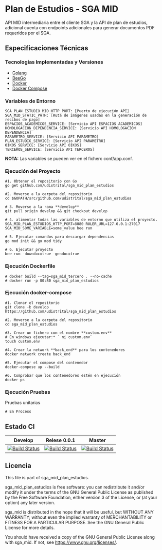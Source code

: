 # Plan de Estudios - SGA MID

API MID intermediaria entre el cliente SGA y la API de plan de estudios, adicional cuenta con endpoints 
adicionales para generar documentos PDF requeridos por el SGA.

## Especificaciones Técnicas

### Tecnologías Implementadas y Versiones
* [Golang](https://github.com/udistrital/introduccion_oas/blob/master/instalacion_de_herramientas/golang.md)
* [BeeGo](https://github.com/udistrital/introduccion_oas/blob/master/instalacion_de_herramientas/beego.md)
* [Docker](https://docs.docker.com/engine/install/ubuntu/)
* [Docker Compose](https://docs.docker.com/compose/)

### Variables de Entorno
```shell
SGA_PLAN_ESTUDIO_MID_HTTP_PORT: [Puerto de ejecución API]
SGA_MID_STATIC_PATH: [Ruta de imágenes usadas en la generación de recibos de pago]
ESPACIOS_ACADEMICOS_SERVICE: [Servicio API ESPACIOS ACADEMICOS]
HOMOLOGACION_DEPENDENCIA_SERVICE: [Servicio API HOMOLOGACION DEPENDENCIA]
PARAMETRO_SERVICE: [Servicio API PARAMETRO]
PLAN_ESTUDIO_SERVICE: [Servicio API PARAMETRO]
OIKOS_SERVICE: [Servicio API OIKOS]
TERCEROS_SERVICE: [Servicio API TERCEROS]
```
**NOTA:** Las variables se pueden ver en el fichero conf/app.conf.

### Ejecución del Proyecto
```shell
#1. Obtener el repositorio con Go
go get github.com/udistrital/sga_mid_plan_estudios

#2. Moverse a la carpeta del repositorio
cd $GOPATH/src/github.com/udistrital/sga_mid_plan_estudios

# 3. Moverse a la rama **develop**
git pull origin develop && git checkout develop

# 4. alimentar todas las variables de entorno que utiliza el proyecto.
SGA_MID_PLAN_ESTUDIOS_HTTP_PORT=8080 RULER_URL=127.0.0.1:27017 SGA_MID_SOME_VARIABLE=some_value bee run

# 5. Ejecutar comandos para descargar dependencias
go mod init && go mod tidy

# 6. Ejecutar proyecto
bee run -downdoc=true -gendoc=true
```

### Ejecución Dockerfile
```shell
# docker build --tag=sga_mid_tercero . --no-cache
# docker run -p 80:80 sga_mid_plan_estudios
```

### Ejecución docker-compose
```shell
#1. Clonar el repositorio
git clone -b develop https://github.com/udistrital/sga_mid_plan_estudios

#2. Moverse a la carpeta del repositorio
cd sga_mid_plan_estudios

#3. Crear un fichero con el nombre **custom.env**
# En windows ejecutar:* ` ni custom.env`
touch custom.env

#4. Crear la network **back_end** para los contenedores
docker network create back_end

#5. Ejecutar el compose del contenedor
docker-compose up --build

#6. Comprobar que los contenedores estén en ejecución
docker ps
```

### Ejecución Pruebas

Pruebas unitarias
```shell
# En Proceso
```

## Estado CI

| Develop | Relese 0.0.1 | Master |
| -- | -- | -- |
| [![Build Status](https://hubci.portaloas.udistrital.edu.co/api/badges/udistrital/sga_mid_plan_estudios/status.svg?ref=refs/heads/develop)](https://hubci.portaloas.udistrital.edu.co/udistrital/sga_mid_plan_estudios) | [![Build Status](https://hubci.portaloas.udistrital.edu.co/api/badges/udistrital/sga_mid_plan_estudios/status.svg?ref=refs/heads/release/0.0.1)](https://hubci.portaloas.udistrital.edu.co/udistrital/sga_mid_plan_estudios) | [![Build Status](https://hubci.portaloas.udistrital.edu.co/api/badges/udistrital/sga_mid_plan_estudios/status.svg)](https://hubci.portaloas.udistrital.edu.co/udistrital/sga_mid_plan_estudios) |

## Licencia

This file is part of sga_mid_plan_estudios.

sga_mid_plan_estudios is free software: you can redistribute it and/or modify it under the terms of the GNU General Public License as published by the Free Software Foundation, either version 3 of the License, or (at your option) any later version.

sga_mid is distributed in the hope that it will be useful, but WITHOUT ANY WARRANTY; without even the implied warranty of MERCHANTABILITY or FITNESS FOR A PARTICULAR PURPOSE. See the GNU General Public License for more details.

You should have received a copy of the GNU General Public License along with sga_mid. If not, see https://www.gnu.org/licenses/.
